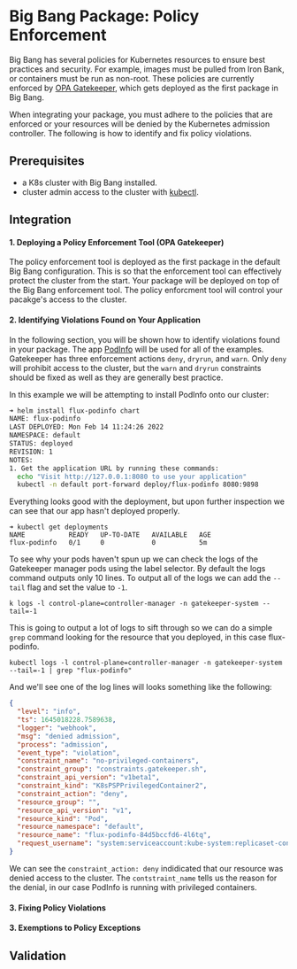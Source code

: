 # Big Bang Package: Policy Enforcement

Big Bang has several policies for Kubernetes resources to ensure best practices and security.  For example, images must be pulled from Iron Bank, or containers must be run as non-root.  These policies are currently enforced by [OPA Gatekeeper](https://repo1.dso.mil/platform-one/big-bang/apps/core/policy), which gets deployed as the first package in Big Bang.

When integrating your package, you must adhere to the policies that are enforced or your resources will be denied by the Kubernetes admission controller.  The following is how to identify and fix policy violations.

## Prerequisites

- a K8s cluster with Big Bang installed.
- cluster admin access to the cluster with [kubectl](https://kubernetes.io/docs/tasks/tools/).

## Integration

#### 1. Deploying a Policy Enforcement Tool (OPA Gatekeeper) 

The policy enforcement tool is deployed as the first package in the default Big Bang configuration. This is so that the enforcement tool can effectively protect the cluster from the start. Your package will be deployed on top of the Big Bang enforcement tool. The policy enforcment tool will control your pacakge's access to the cluster.

#### 2. Identifying Violations Found on Your Application

In the following section, you will be shown how to identify violations found in your package. The app [PodInfo](https://repo1.dso.mil/platform-one/big-bang/apps/sandbox/podinfo) will be used for all of the examples. Gatekeeper has three enforcement actions `deny`, `dryrun`, and `warn`. Only `deny` will prohibit access to the cluster, but the `warn` and `dryrun` constraints should be fixed as well as they are generally best practice.

In this example we will be attempting to install PodInfo onto our cluster:
```bash
➜ helm install flux-podinfo chart                              
NAME: flux-podinfo
LAST DEPLOYED: Mon Feb 14 11:24:26 2022
NAMESPACE: default
STATUS: deployed
REVISION: 1
NOTES:
1. Get the application URL by running these commands:
  echo "Visit http://127.0.0.1:8080 to use your application"
  kubectl -n default port-forward deploy/flux-podinfo 8080:9898
```
Everything looks good with the deployment, but upon further inspection we can see that our app hasn't deployed properly.
```
➜ kubectl get deployments
NAME           READY   UP-TO-DATE   AVAILABLE   AGE
flux-podinfo   0/1     0            0           5m
```
To see why your pods haven't spun up we can check the logs of the Gatekeeper manager pods using the label selector. By default the logs command outputs only 10 lines. To output all of the logs we can add the `--tail` flag and set the value to `-1`.
```
k logs -l control-plane=controller-manager -n gatekeeper-system --tail=-1
```
This is going to output a lot of logs to sift through so we can do a simple `grep` command looking for the resource that you deployed, in this case flux-podinfo.

```
kubectl logs -l control-plane=controller-manager -n gatekeeper-system --tail=-1 | grep "flux-podinfo"
```
And we'll see one of the log lines will looks something like the following:
```json
{
  "level": "info",
  "ts": 1645018228.7589638,
  "logger": "webhook",
  "msg": "denied admission",
  "process": "admission",
  "event_type": "violation",
  "constraint_name": "no-privileged-containers",
  "constraint_group": "constraints.gatekeeper.sh",
  "constraint_api_version": "v1beta1",
  "constraint_kind": "K8sPSPPrivilegedContainer2",
  "constraint_action": "deny",
  "resource_group": "",
  "resource_api_version": "v1",
  "resource_kind": "Pod",
  "resource_namespace": "default",
  "resource_name": "flux-podinfo-84d5bccfd6-4l6tq",
  "request_username": "system:serviceaccount:kube-system:replicaset-controller"
}
```
We can see the `constraint_action: deny` indidicated that our resource was denied access to the cluster. The `contstraint_name` tells us the reason for the denial, in our case PodInfo is running with privileged containers.

#### 3. Fixing Policy Violations



#### 3. Exemptions to Policy Exceptions


## Validation
